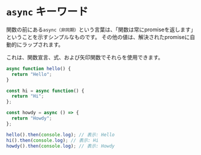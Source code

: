 # **`async` キーワード**

関数の前にある`async（非同期）`という言葉は、「関数は常にpromiseを返します」ということを示すシンプルなものです。
その他の値は、解決されたpromiseに自動的にラップされます。

これは、関数宣言、式、および矢印関数でそれらを使用できます。


```js
async function hello() {
  return "Hello";
}

const hi = async function() {
  return "Hi";
};

const howdy = async () => {
  return "Howdy";
};

hello().then(console.log); // 表示: Hello
hi().then(console.log); // 表示: Hi
howdy().then(console.log); // 表示: Howdy
```

